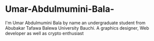 # Umar-Abdulmumini-Bala-
I'm Umar Abdulmumini Bala by name an undergraduate student from Abubakar Tafawa Balewa University Bauchi. A graphics designer, Web developer as well as crypto enthusiast 

